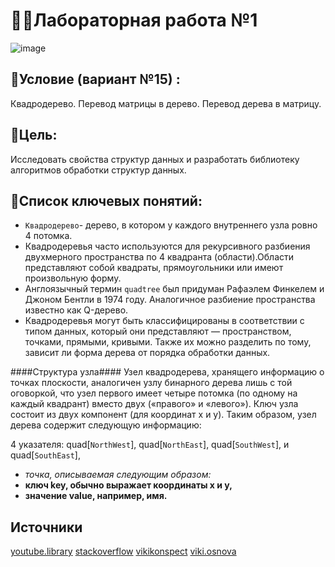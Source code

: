 # 🧑‍💻Лабораторная работа №1 
![image](https://github.com/iis-32170x/RPIIS/blob/%D0%9F%D1%88%D0%B5%D0%BD%D0%BE%D0%B2_%D0%95/Screens/800px-Point_quadtree.svg.png)
## 🤖Условие (вариант №15) :
Квадродерево. Перевод матрицы в дерево. Перевод дерева в матрицу.
## 🎯Цель:
Исследовать свойства структур данных и разработать
библиотеку алгоритмов обработки структур данных.

## 📜Список ключевых понятий:

- `Квадродерево`- дерево, в котором у каждого внутреннего узла ровно 4 потомка. 
- Квадродеревья часто используются для рекурсивного разбиения двухмерного пространства по 4 квадранта (области).Области представляют собой квадраты, прямоугольники или имеют произвольную форму.
- Англоязычный термин `quadtree` был придуман Рафаэлем Финкелем и Джоном Бентли  в 1974 году. Аналогичное разбиение пространства известно как Q-дерево.
- Квадродеревья могут быть классифицированы в соответствии с типом данных, который они представляют — пространством, точками, прямыми, кривыми. Также их можно разделить по тому, зависит ли форма дерева от порядка обработки данных. 

####Структура узла####
Узел квадродерева, хранящего информацию о точках плоскости, аналогичен узлу бинарного дерева лишь с той оговоркой, что узел первого имеет четыре потомка (по одному на каждый квадрант) вместо двух («правого» и «левого»). Ключ узла состоит из двух компонент (для координат x и y). Таким образом, узел дерева содержит следующую информацию:

4 указателя: quad[`NorthWest`], quad[`NorthEast`], quad[`SouthWest`], и quad[`SouthEast`],
- *точка, описываемая следующим образом:*
- **ключ key, обычно выражает координаты x и y,**
- **значение value, например, имя.**

## Источники
[youtube.library](https://www.youtube.com/watch?v=5mD-rhaYF4U&list=LL&index=9)
[stackoverflow](https://ru.stackoverflow.com/search?q=%5Bc%2B%2B%5D+%D0%BF%D0%BE%D1%81%D1%82%D1%80%D0%BE%D0%B5%D0%BD%D0%B8%D0%B5+%D0%B4%D0%B5%D1%80%D0%B5%D0%B2%D0%B0)
[vikikonspect](https://neerc.ifmo.ru/wiki/index.php?title=%D0%9A%D0%B2%D0%B0%D0%B4%D1%80%D0%BE%D0%B4%D0%B5%D1%80%D0%B5%D0%B2%D1%8C%D1%8F)
[viki.osnova](https://en.wikipedia.org/wiki/Quadtree)
